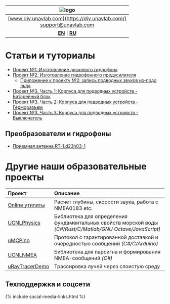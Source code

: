 | ![logo](https://ucnl.github.io/documentation/sm_logo.png) |
| :---: |
| [www.diy.unavlab.com](https://diy.unavlab.com/) <br/> [support@unavlab.com](mailto:support@unavlab.com) |
| [**EN**](README.md) \| [**RU**](README_RU.md) |

# Статьи и туториалы

- [Проект №1. Изготовление дискового гидрофона](/projects/disk_hydrophone/README_RU.md)
- [Проект №2. Изготовление гидрофонного предусилителя](/projects/preamplifier_for_hydrophone/README_RU.md)
  - [Приложение к проекту №2: запись подводных звуков из-подо льда](/projects/recordings_under_ice/README_RU.md)
- [Проект №3. Часть 1: Корпуса для подводных устройств - Батарейный блок](/projects/underwater_housings/project3_1_ru.md)
- [Проект №3. Часть 2: Корпуса для подводных устройств - Герморазъем](/projects/underwater_housings/project3_2_ru.md)
- [Проект №3. Часть 3: Корпуса для подводных устройств - Выключатель](/projects/underwater_housings/project3_3_ru.md)


## Преобразователи и гидрофоны
* [Приемная антенна RT-1.d23h03-1](/products/Transducers/RT_1_d23h03_1_ru.md)

# Другие наши образовательные проекты

| Проект | Описание |
| :--- | :--- |
| [Online утилиты](https://docs.unavlab.com/online_utilities_ru.html) | Расчет глубины, скорости звука, работа с NMEA0183 etc. |
| [UCNLPhysics](https://github.com/ucnl/UCNLPhysics) | Библиотека для определения фундаментальных свойств морской воды *(C#/Rust/C/Matlab/GNU Octave/JavaScript)* |
| [uMCPIno](https://github.com/AlekUnderwater/uMCPIno) | Протокол с гарантированной доставкой и очередностью сообщений *(C#/C/Arduino)* |
| [UCNLNMEA](https://github.com/ucnl/UCNLNMEA) | Библиотека для парсигна и формирования NMEA-сообщений *(C#)* |
| [uRayTracerDemo](https://github.com/ucnl/uRayTracerDemo) | Трассировка лучей через слоистую среду |

## Техподдержка и соцсети
{% include social-media-links.html %}
